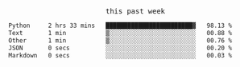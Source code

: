

<p align="center"><samp>this past week</samp></p>
<!--START_SECTION:waka-->

```txt
Python     2 hrs 33 mins   ████████████████████████▓   98.13 %
Text       1 min           ▒░░░░░░░░░░░░░░░░░░░░░░░░   00.88 %
Other      1 min           ▒░░░░░░░░░░░░░░░░░░░░░░░░   00.76 %
JSON       0 secs          ░░░░░░░░░░░░░░░░░░░░░░░░░   00.20 %
Markdown   0 secs          ░░░░░░░░░░░░░░░░░░░░░░░░░   00.03 %
```

<!--END_SECTION:waka-->


